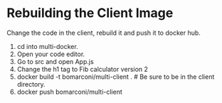 # Rebuilding the Client Image
Change the code in the client, rebuild it and push it to docker hub.  
1. cd into multi-docker.  
2. Open your code editor.  
3. Go to src and open App.js  
4. Change the h1 tag to Fib calculator version 2  
5. docker build -t bomarconi/multi-client .  # Be sure to be in the client directory.  
6. docker push bomarconi/multi-client  
